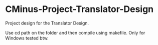 # CMinus-Project-Translator-Design
Project design for the Translator Design.

Use cd path on the folder and then compile using makefile. Only for Windows tested btw.

